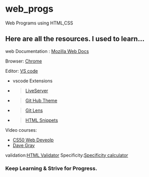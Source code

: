 # web_progs
Web Programs using HTML,CSS

## Here are all the resources. I used to learn...
web Documentation : [Mozilla Web Docs](https://developer.mozilla.org/en-US/)

Browser: [Chrome](https://www.google.com/intl/en_in/chrome/)

Editor: [VS code](https://code.visualstudio.com/)
- vscode Extensions
 - >[LiveServer](https://marketplace.visualstudio.com/items?itemName=ritwickdey.LiveServer)
 - >[Git Hub Theme](https://marketplace.visualstudio.com/items?itemName=GitHub.github-vscode-theme)
 - >[Git Lens](https://marketplace.visualstudio.com/items?itemName=eamodio.gitlens)
 - >[HTML Snippets](https://marketplace.visualstudio.com/items?itemName=geyao.html-snippets)

Video courses:
- [CS50 Web Deveolp](https://cs50.harvard.edu/web/2020/)
- [Dave Gray](https://www.youtube.com/c/DaveGrayTeachesCode)

validation:[HTML Validator](https://validator.w3.org/nu/)
Specificity:[Specificity calculator](https://specificity.keegan.st/)

###  Keep Learning & Strive for Progress.


